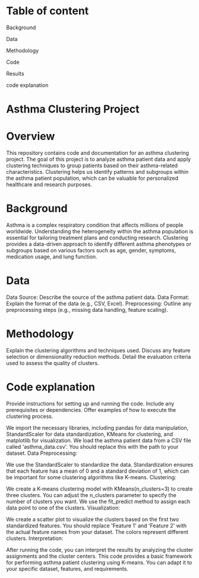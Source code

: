 # Table of content


Background

Data

Methodology

Code

Results

code explanation




# Asthma Clustering Project


# Overview
This repository contains code and documentation for an asthma clustering project. The goal of this project is to analyze asthma patient data and apply clustering techniques to group patients based on their asthma-related characteristics. Clustering helps us identify patterns and subgroups within the asthma patient population, which can be valuable for personalized healthcare and research purposes. 


# Background
Asthma is a complex respiratory condition that affects millions of people worldwide. Understanding the heterogeneity within the asthma population is essential for tailoring treatment plans and conducting research. Clustering provides a data-driven approach to identify different asthma phenotypes or subgroups based on various factors such as age, gender, symptoms, medication usage, and lung function.

# Data
Data Source: Describe the source of the asthma patient data.
Data Format: Explain the format of the data (e.g., CSV, Excel).
Preprocessing: Outline any preprocessing steps (e.g., missing data handling, feature scaling).
# Methodology
Explain the clustering algorithms and techniques used.
Discuss any feature selection or dimensionality reduction methods.
Detail the evaluation criteria used to assess the quality of clusters.
# Code explanation

Provide instructions for setting up and running the code.
Include any prerequisites or dependencies.
Offer examples of how to execute the clustering process.


We import the necessary libraries, including pandas for data manipulation, StandardScaler for data standardization, KMeans for clustering, and matplotlib for visualization.
We load the asthma patient data from a CSV file called 'asthma_data.csv'. You should replace this with the path to your dataset.
Data Preprocessing:

We use the StandardScaler to standardize the data. Standardization ensures that each feature has a mean of 0 and a standard deviation of 1, which can be important for some clustering algorithms like K-means.
Clustering:

We create a K-means clustering model with KMeans(n_clusters=3) to create three clusters. You can adjust the n_clusters parameter to specify the number of clusters you want.
We use the fit_predict method to assign each data point to one of the clusters.
Visualization:

We create a scatter plot to visualize the clusters based on the first two standardized features. You should replace 'Feature 1' and 'Feature 2' with the actual feature names from your dataset.
The colors represent different clusters.
Interpretation:

After running the code, you can interpret the results by analyzing the cluster assignments and the cluster centers.
This code provides a basic framework for performing asthma patient clustering using K-means. You can adapt it to your specific dataset, features, and requirements.









